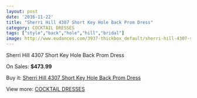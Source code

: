 ```yaml
---
layout: post
date: '2016-11-22'
title: "Sherri Hill 4307 Short Key Hole Back Prom Dress"
category: COCKTAIL DRESSES
tags: ["style","back","hole","hill","bridal"]
image: http://www.eudances.com/3937-thickbox_default/sherri-hill-4307-short-key-hole-back-prom-dress.jpg
---
```

Sherri Hill 4307 Short Key Hole Back Prom Dress

On Sales: **$473.99**
<a href="https://www.eudances.com/en/cocktail-dresses/1318-sherri-hill-4307-short-key-hole-back-prom-dress.html"><amp-img layout="responsive" width="600" height="600" src="//www.eudances.com/3937-thickbox_default/sherri-hill-4307-short-key-hole-back-prom-dress.jpg" alt="Sherri Hill 4307 Short Key Hole Back Prom Dress 0" /></a>
<a href="https://www.eudances.com/en/cocktail-dresses/1318-sherri-hill-4307-short-key-hole-back-prom-dress.html"><amp-img layout="responsive" width="600" height="600" src="//www.eudances.com/3938-thickbox_default/sherri-hill-4307-short-key-hole-back-prom-dress.jpg" alt="Sherri Hill 4307 Short Key Hole Back Prom Dress 1" /></a>

Buy it: [Sherri Hill 4307 Short Key Hole Back Prom Dress](https://www.eudances.com/en/cocktail-dresses/1318-sherri-hill-4307-short-key-hole-back-prom-dress.html "Sherri Hill 4307 Short Key Hole Back Prom Dress")

View more: [COCKTAIL DRESSES](https://www.eudances.com/en/14-cocktail-dresses "COCKTAIL DRESSES")